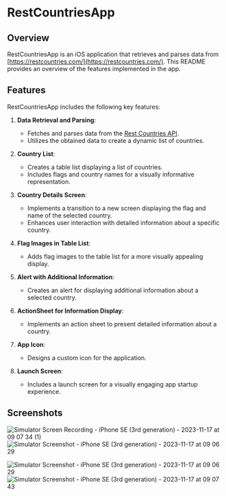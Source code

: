 # RestCountriesApp

## Overview

RestCountriesApp is an iOS application that retrieves and parses data from [https://restcountries.com/](https://restcountries.com/). This README provides an overview of the features implemented in the app.

## Features

RestCountriesApp includes the following key features:

1. **Data Retrieval and Parsing**:
   - Fetches and parses data from the [Rest Countries API](https://restcountries.com/).
   - Utilizes the obtained data to create a dynamic list of countries.

2. **Country List**:
   - Creates a table list displaying a list of countries.
   - Includes flags and country names for a visually informative representation.

3. **Country Details Screen**:
   - Implements a transition to a new screen displaying the flag and name of the selected country.
   - Enhances user interaction with detailed information about a specific country.

4. **Flag Images in Table List**:
   - Adds flag images to the table list for a more visually appealing display.

5. **Alert with Additional Information**:
   - Creates an alert for displaying additional information about a selected country.

6. **ActionSheet for Information Display**:
   - Implements an action sheet to present detailed information about a country.

7. **App Icon**:
   - Designs a custom icon for the application.

8. **Launch Screen**:
   - Includes a launch screen for a visually engaging app startup experience.


## Screenshots

![Simulator Screen Recording - iPhone SE (3rd generation) - 2023-11-17 at 09 07 34 (1)](https://github.com/StasyaOmak/RestCountriesApp/assets/127408467/6f9e799e-0df5-45df-9060-a25e90ed3930)  ![Simulator Screenshot - iPhone SE (3rd generation) - 2023-11-17 at 09 06 29](https://github.com/StasyaOmak/RestCountriesApp/assets/127408467/50fa86c5-831f-4c3d-95d1-571ea7669720)

![Simulator Screenshot - iPhone SE (3rd generation) - 2023-11-17 at 09 06 29](https://github.com/StasyaOmak/RestCountriesApp/assets/127408467/bf3e89fc-d84f-4e79-8fbd-6e44945fd1be) ![Simulator Screenshot - iPhone SE (3rd generation) - 2023-11-17 at 09 07 43](https://github.com/StasyaOmak/RestCountriesApp/assets/127408467/eb768189-3f20-4516-bf06-c74adca69f56)


